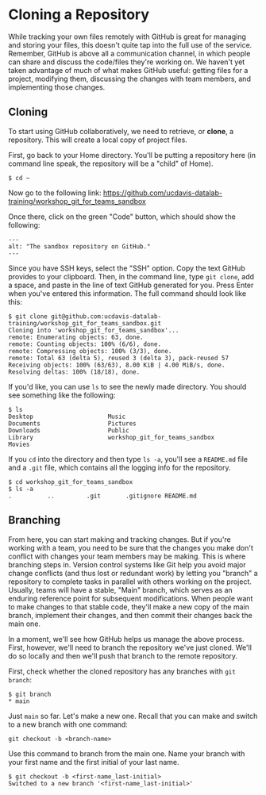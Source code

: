 Cloning a Repository
====================

While tracking your own files remotely with GitHub is great for managing and
storing your files, this doesn't quite tap into the full use of the service.
Remember, GitHub is above all a communication channel, in which people can
share and discuss the code/files they're working on. We haven't yet taken
advantage of much of what makes GitHub useful: getting files for a project,
modifying them, discussing the changes with team members, and implementing
those changes.

Cloning
-------

To start using GitHub collaboratively, we need to retrieve, or **clone**, a
repository. This will create a local copy of project files.

First, go back to your Home directory. You'll be putting a repository here (in
command line speak, the repository will be a "child" of Home).

```
$ cd ~
```

Now go to the following link:
<https://github.com/ucdavis-datalab-training/workshop_git_for_teams_sandbox>

Once there, click on the green "Code" button, which should show the
following:

```{figure} ../img/clone_repository_github_view.png
---
alt: "The sandbox repository on GitHub."
---
```

Since you have SSH keys, select the "SSH" option. Copy the text GitHub provides
to your clipboard. Then, in the command line, type `git clone`, add a space,
and paste in the line of text GitHub generated for you. Press Enter when you've
entered this information. The full command should look like this:

```
$ git clone git@github.com:ucdavis-datalab-training/workshop_git_for_teams_sandbox.git
Cloning into 'workshop_git_for_teams_sandbox'...
remote: Enumerating objects: 63, done.
remote: Counting objects: 100% (6/6), done.
remote: Compressing objects: 100% (3/3), done.
remote: Total 63 (delta 5), reused 3 (delta 3), pack-reused 57
Receiving objects: 100% (63/63), 8.00 KiB | 4.00 MiB/s, done.
Resolving deltas: 100% (18/18), done.
```

If you'd like, you can use `ls` to see the newly made directory. You should see
something like the following:

```
$ ls
Desktop                     Music
Documents                   Pictures                      
Downloads                   Public    
Library                     workshop_git_for_teams_sandbox
Movies   
```

If you `cd` into the directory and then type `ls -a`, you'll see a `README.md`
file and a `.git` file, which contains all the logging info for the repository.

```
$ cd workshop_git_for_teams_sandbox 
$ ls -a
.          ..         .git       .gitignore README.md
```

Branching
---------

From here, you can start making and tracking changes. But if you're working
with a team, you need to be sure that the changes you make don't conflict with
changes your team members may be making. This is where branching steps in.
Version control systems like Git help you avoid major change conflicts (and
thus lost or redundant work) by letting you "branch" a repository to complete
tasks in parallel with others working on the project. Usually, teams will have
a stable, "Main" branch, which serves as an enduring reference point for
subsequent modifications. When people want to make changes to that stable code,
they'll make a new copy of the main branch, implement their changes, and then
commit their changes back the main one.

In a moment, we'll see how GitHub helps us manage the above process. First,
however, we'll need to branch the repository we've just cloned. We'll do so
locally and then we'll push that branch to the remote repository.

First, check whether the cloned repository has any branches with `git branch`:

```
$ git branch
* main
```

Just `main` so far. Let's make a new one. Recall that you can make and switch
to a new branch with one command:

```
git checkout -b <branch-name>
```

Use this command to branch from the main one. Name your branch with your first
name and the first initial of your last name.

```
$ git checkout -b <first-name_last-initial>
Switched to a new branch '<first-name_last-initial>'
```
